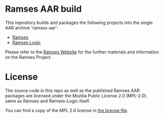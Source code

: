 # Ramses AAR build

This repository builds and packages the following projects into the single AAR archive 'ramses-aar':

* [Ramses](https://github.com/bmwcarit/ramses/blob/master/README.md)
* [Ramses Logic](https://github.com/bmwcarit/ramses-logic/blob/master/README.md)

Please refer to the [Ramses Website](https://ramses3d.org) for the further materials and information on the Ramses Project.

# License

The source code in this repo as well as the published Ramses AAR packages are licensed under the Mozilla Public License 2.0 (MPL-2.0),
same as Ramses and Ramses-Logic itself.

You can find a copy of the MPL 2.0 license in [the license file](./LICENSE.txt).

